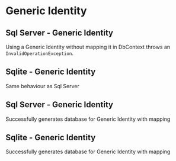 # Generic Identity
## Sql Server - Generic Identity
Using a Generic Identity without mapping it in DbContext throws an `InvalidOperationException`.  
## Sqlite - Generic Identity
Same behaviour as Sql Server  
## Sql Server - Generic Identity
Successfully generates database for Generic Identity with mapping  
## Sqlite - Generic Identity
Successfully generates database for Generic Identity with mapping  
